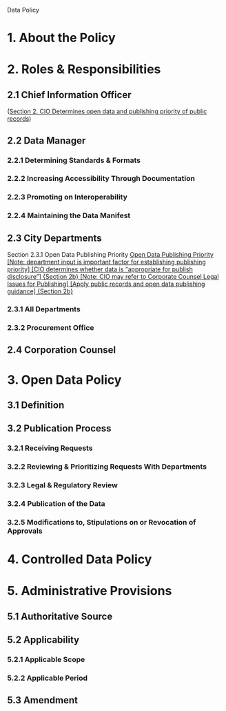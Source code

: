 Data Policy

# 1. About the Policy 
# 2. Roles & Responsibilities 
## 2.1 Chief Information Officer 
([Section 2. CIO Determines open data and publishing priority of public records](https://github.com/eCitizen/Connect/blob/master/DataPolicy-ExecutiveOrder/DataPolicy.md#section-11-scope))  
## 2.2 Data Manager 
### 2.2.1 Determining Standards & Formats
### 2.2.2 Increasing Accessibility Through Documentation
### 2.2.3 Promoting on Interoperability
### 2.2.4 Maintaining the Data Manifest
## 2.3 City Departments 
Section 2.3.1 Open Data Publishing Priority
[Open Data Publishing Priority [Note: department input is important factor for establishing publishing priority] [CIO determines whether data is “appropriate for publish disclosure”] {Section 2b} [Note: CIO may refer to Corporate Counsel Legal Issues for Publishing] [Apply public records and open data publishing guidance] {Section 2b}](https://github.com/eCitizen/Connect/blob/master/DataPolicy-ExecutiveOrder/DataPolicy.md#section-231-open-data-publishing-priority)
### 2.3.1 All Departments
### 2.3.2 Procurement Office
## 2.4 Corporation Counsel
# 3. Open Data Policy
## 3.1 Definition
## 3.2 Publication Process
### 3.2.1 Receiving Requests
### 3.2.2 Reviewing & Prioritizing Requests With Departments
### 3.2.3 Legal & Regulatory Review
### 3.2.4 Publication of the Data
### 3.2.5 Modifications to, Stipulations on or Revocation of Approvals
# 4. Controlled Data Policy
# 5. Administrative Provisions
## 5.1 Authoritative Source
## 5.2 Applicability
### 5.2.1 Applicable Scope
### 5.2.2 Applicable Period
## 5.3 Amendment




